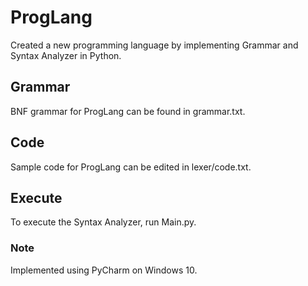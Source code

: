 # ProgLang
Created a new programming language by implementing Grammar and Syntax Analyzer in Python.

## Grammar
BNF grammar for ProgLang can be found in grammar.txt.

## Code
Sample code for ProgLang can be edited in lexer/code.txt.

## Execute
To execute the Syntax Analyzer, run Main.py.

### Note
Implemented using PyCharm on Windows 10.

